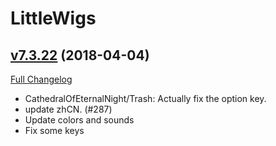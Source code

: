 # LittleWigs

## [v7.3.22](https://github.com/BigWigsMods/LittleWigs/tree/v7.3.22) (2018-04-04)
[Full Changelog](https://github.com/BigWigsMods/LittleWigs/compare/v7.3.21...v7.3.22)

- CathedralOfEternalNight/Trash: Actually fix the option key.  
- update zhCN. (#287)  
- Update colors and sounds  
- Fix some keys  
